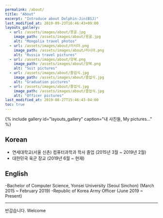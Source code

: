 ```yaml
---
permalink: /about/
title: "About"
excerpt: "Introduce about Dolphin-Jin(BSJ)"
last_modified_at: 2019-09-23T16:46:43+09:00
layouts_gallery:
  - url: /assets/images/about/몽골.jpg
    image_path: /assets/images/about/몽골.jpg
    alt: "Mongolia travel photos"
  - url: /assets/images/about/러시아.png
    image_path: /assets/images/about/러시아.png
    alt: "Russia travel pictures"
  - url: /assets/images/about/양복.png
    image_path: /assets/images/about/양복.png
    alt: "Suit pictures"
  - url: /assets/images/about/졸업식.jpg
    image_path: /assets/images/about/졸업식.jpg
    alt: "Graduation pictures"
  - url: /assets/images/about/졸업식.jpg
    image_path: /assets/images/about/졸업식.jpg
    alt: "Officer pictures"
last_modified_at: 2019-08-27T15:46:43-04:00
toc: true
---
```


{% include gallery id="layouts_gallery" caption="내 사진들, My pictures..." %}

## Korean

- 연세대학교(서울 신촌) 컴퓨터과학과 학사 졸업 (2015년 3월 ~ 2019년 2월)
- 대한민국 육군 장교 (2019년 6월 ~ 현재)

## English

-Bachelor of Computer Science, Yonsei University (Seoul Sinchon) (March 2015 ~ February 2019)
-Republic of Korea Army Officer (June 2019 ~ Present)

---

반갑습니다.
Welcome
